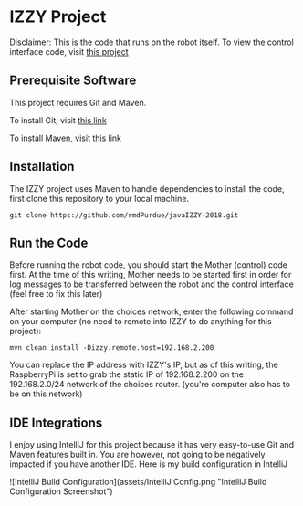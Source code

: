 # IZZY Project

Disclaimer: This is the code that runs on the robot itself. 
To view the control interface code, visit [this project](https://github.com/rmdPurdue/JavaMother)

## Prerequisite Software
This project requires Git and Maven.

To install Git, visit [this link](https://git-scm.com/book/en/v2/Getting-Started-Installing-Git)

To install Maven, visit [this link](https://maven.apache.org/install.html)

## Installation
The IZZY project uses Maven to handle dependencies to install the code,
first clone this repository to your local machine.

    git clone https://github.com/rmdPurdue/javaIZZY-2018.git

## Run the Code
Before running the robot code, you should start the Mother (control) code first.
At the time of this writing, Mother needs to be started first in order for log messages
to be transferred between the robot and the control interface (feel free to fix this later)

After starting Mother on the choices network, enter the following command on your computer 
(no need to remote into IZZY to do anything for this project):

    mvn clean install -Dizzy.remote.host=192.168.2.200

You can replace the IP address with IZZY's IP, but as of this writing, the RaspberryPi is set to 
grab the static IP of 192.168.2.200 on the 192.168.2.0/24 network of the choices router. (you're computer
also has to be on this network)

## IDE Integrations
I enjoy using IntelliJ for this project because it has very easy-to-use Git and Maven features built in.
You are however, not going to be negatively impacted if you have another IDE. Here is my build configuration in IntelliJ

![IntelliJ Build Configuration](assets/IntelliJ Config.png "IntelliJ Build Configuration Screenshot")
